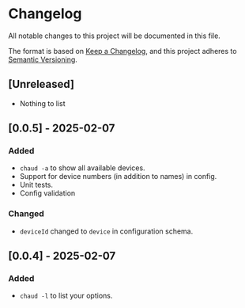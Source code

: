# Changelog

All notable changes to this project will be documented in this file.

The format is based on [Keep a Changelog](https://keepachangelog.com/en/1.0.0/),
and this project adheres to [Semantic Versioning](https://semver.org/spec/v2.0.0.html).

## [Unreleased]

- Nothing to list

## [0.0.5] - 2025-02-07

### Added

- `chaud -a` to show all available devices.
- Support for device numbers (in addition to names) in config.
- Unit tests.
- Config validation

### Changed

- `deviceId` changed to `device` in configuration schema.

## [0.0.4] - 2025-02-07

### Added

- `chaud -l` to list your options.
